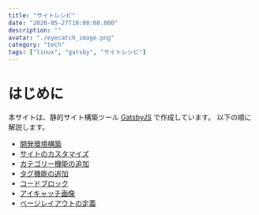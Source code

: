 ```yaml
---
title: "サイトレシピ"
date: "2020-05-27T10:00:08.000"
description: ""
avatar: "./eyecatch_image.png"
category: "tech"
tags: ["linux", "gatsby", "サイトレシピ"]
---
```


# はじめに 

本サイトは、静的サイト構築ツール <a href="https://www.gatsbyjs.org/">GatsbyJS</a> で作成しています。
以下の順に解説します。

+ [開発環境構築](/Site_Recipe_1)
+ [サイトのカスタマイズ](/Site_Recipe_2)
+ [カテゴリー機能の追加](/Site_Recipe_3)
+ [タグ機能の追加](/Site_Recipe_4)
+ [コードブロック](/Site_Recipe_5)
+ [アイキャッチ画像](/Site_Recipe_6)
+ [ページレイアウトの定義](/Site_Recipe_7)





